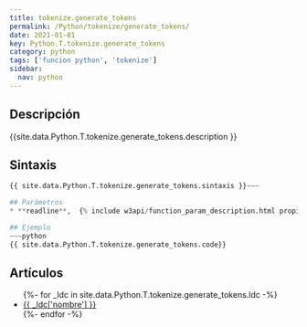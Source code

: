 ```yaml
---
title: tokenize.generate_tokens
permalink: /Python/tokenize/generate_tokens/
date: 2021-01-01
key: Python.T.tokenize.generate_tokens
category: python
tags: ['funcion python', 'tokenize']
sidebar: 
  nav: python
---
```


## Descripción
{{site.data.Python.T.tokenize.generate_tokens.description }}

## Sintaxis
~~~python
{{ site.data.Python.T.tokenize.generate_tokens.sintaxis }}~~~

## Parámetros
* **readline**,  {% include w3api/function_param_description.html propiedad=site.data.Python.T.tokenize.generate_tokens valor="readline" %}

## Ejemplo
~~~python
{{ site.data.Python.T.tokenize.generate_tokens.code}}
~~~

## Artículos
<ul>
{%- for _ldc in site.data.Python.T.tokenize.generate_tokens.ldc -%}
   <li>
       <a href="{{_ldc['url'] }}">{{ _ldc['nombre'] }}</a>
   </li>
{%- endfor -%}
</ul>
